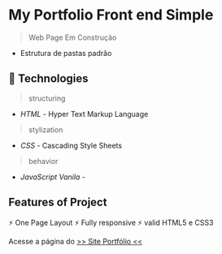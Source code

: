#  My Portfolio Front end Simple

> Web Page Em Construção


* Estrutura de pastas padrão



## 🚀 Technologies
> structuring
 * _HTML_ - Hyper Text Markup Language
> stylization
 * _CSS_ - Cascading Style Sheets
> behavior
 * _JavaScript Vanila_ - 


## Features of  Project
  ⚡️ One Page Layout
  ⚡️ Fully responsive
  ⚡️ valid HTML5 e CSS3


Acesse a página do [>> Site Portfólio <<](https://alancamposdev.github.io/portfolio-front-end/) 
